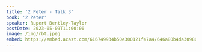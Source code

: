 ```yaml
---
title: '2 Peter - Talk 3'
book: '2 Peter'
speaker: Rupert Bentley-Taylor
postDate: 2023-05-09T11:00:00
image: /img/rbt.jpeg
embed: https://embed.acast.com/616749934b50e300121f47a4/646a80b4da309800113ff448?theme=light&subscribe=false
---
```

